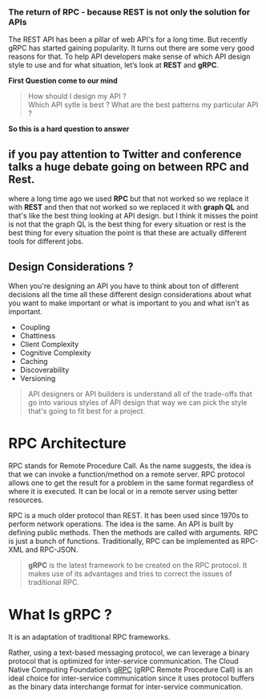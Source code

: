 ### The return of RPC -  because REST is not only the solution for APIs

The REST API has been a pillar of web API's for a long time. But recently gRPC has started gaining popularity. It turns out there are some very good reasons for that. To help API developers make sense of which API design style to use and for what situation, let’s look at **REST** and **gRPC**.

**First Question come to our mind**

> How should I design my API ?  
> Which API sytle is best ?
> What are the best patterns my particular API ?

**So this is a hard question to answer**

## if you pay attention to Twitter and conference talks a huge debate going on between RPC and Rest.

where a long time ago we used **RPC** but that not worked so we replace it with **REST** and then that not worked so we replaced it with **graph QL** and that's like the best thing  looking at API design. but I think it misses the point is not that the graph QL is the best thing for every situation or rest is the best thing for every situation the point is that these are actually different tools for different jobs.

## Design Considerations ?

When you're designing an API you have to think about ton of different decisions all the time all these different design considerations about what you want to make important or what is important to you and what isn't as important.

 - Coupling
 - Chattiness
 - Client Complexity
 - Cognitive Complexity
 - Caching
 - Discoverability
 - Versioning

> API designers or API builders is understand all of the trade-offs that go into various styles of API design that way we can pick the style that's going to fit best for a project.

# RPC Architecture
RPC stands for Remote Procedure Call. As the name suggests, the idea is that we can invoke a function/method on a remote server. RPC protocol allows one to get the result for a problem in the same format regardless of where it is executed. It can be local or in a remote server using better resources.

RPC is a much older protocol than REST. It has been used since  1970s to perform network operations. The idea is the same. An API is built by defining public methods. Then the methods are called with arguments. RPC is just a bunch of functions. Traditionally, RPC can be implemented as RPC-XML and RPC-JSON.

> **gRPC** is the latest framework to be created on the RPC protocol. It makes use of its advantages and tries to correct the issues of traditional RPC.

# What Is gRPC ?
It is an adaptation of traditional RPC frameworks. 

Rather, using a text-based messaging protocol, we can leverage a binary protocol that is optimized for inter-service communication. The Cloud Native Computing Foundation’s [gRPC](https://grpc.io/) (gRPC Remote Procedure Call) is an ideal choice for inter-service communication since it uses protocol buffers as the binary data interchange format for inter-service communication.
<!--stackedit_data:
eyJoaXN0b3J5IjpbMTMxNjM1NDE1NiwyMDkyNjYxNTU5LC03MT
A1Mjg3MCwtNzEwNTI4NzAsLTE3NDYyNTgzMTMsLTEwMzQzNTY1
MTcsMTQyODk5NzcyOCwtNjU0MjExNjEwLDY0NTExOTg4MywtOD
U5NTQ0NDE5LDk2NTYzNzQ3MywtMTM4MjExNTM0MSwzMDg3MzA1
MzksLTEzNDIyMzIxOCwtMjEwNjk4NDYyNSwtMzMyNDU1MzYzXX
0=
-->